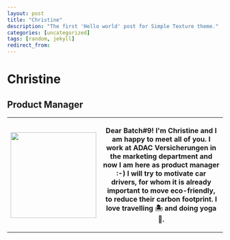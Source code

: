 ```yaml
---
layout: post
title: "Christine"
description: "The first 'Hello world' post for Simple Texture theme."
categories: [uncategorized]
tags: [random, jekyll]
redirect_from:
---
```

# Christine
<h2>Product Manager</h2>

<table>
  <tr>
    <th>
    <img src="https://github.com/team-cero/team-cero.github.io/blob/master/assets/images/christine.png?raw=true" height ="200" width="200">
    </th>
    <th>
      <p> Dear Batch#9! I'm Christine and I am happy to meet all of you. I work at ADAC Versicherungen in the marketing department and now I am here as product manager :-) I will try to motivate car drivers, for whom it is already important to move eco-friendly, to reduce their carbon footprint. I love travelling 🏝️ and doing yoga 🧘. </p>
    </th>
  </tr>  
  </table>





